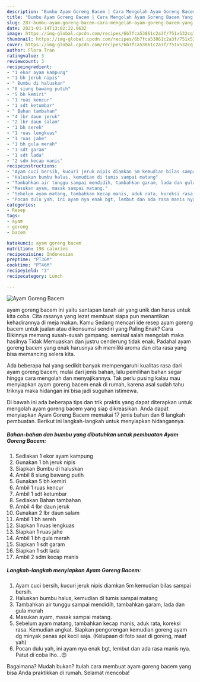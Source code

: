 ```yaml
---
description: "Bumbu Ayam Goreng Bacem | Cara Mengolah Ayam Goreng Bacem Yang Enak Dan Mudah"
title: "Bumbu Ayam Goreng Bacem | Cara Mengolah Ayam Goreng Bacem Yang Enak Dan Mudah"
slug: 287-bumbu-ayam-goreng-bacem-cara-mengolah-ayam-goreng-bacem-yang-enak-dan-mudah
date: 2021-01-14T13:02:22.963Z
image: https://img-global.cpcdn.com/recipes/6b7fca53861c2a3f/751x532cq70/ayam-goreng-bacem-foto-resep-utama.jpg
thumbnail: https://img-global.cpcdn.com/recipes/6b7fca53861c2a3f/751x532cq70/ayam-goreng-bacem-foto-resep-utama.jpg
cover: https://img-global.cpcdn.com/recipes/6b7fca53861c2a3f/751x532cq70/ayam-goreng-bacem-foto-resep-utama.jpg
author: Flora Tran
ratingvalue: 3
reviewcount: 3
recipeingredient:
- "1 ekor ayam kampung"
- "1 bh jeruk nipis"
- " Bumbu di haluskan"
- "8 siung bawang putih"
- "5 bh kemiri"
- "1 ruas kencur"
- "1 sdt ketumbar"
- " Bahan tambahan"
- "4 lbr daun jeruk"
- "2 lbr daun salam"
- "1 bh sereh"
- "1 ruas lengkuas"
- "1 ruas jahe"
- "1 bh gula merah"
- "1 sdt garam"
- "1 sdt lada"
- "2 sdm kecap manis"
recipeinstructions:
- "Ayam cuci bersih, kucuri jeruk nipis diamkan 5m kemudian bilas sampai bersih."
- "Haluskan bumbu halus, kemudian di tumis sampai matang"
- "Tambahkan air tunggu sampai mendidih, tambahkan garam, lada dan gula merah"
- "Masukan ayam, masak sampai matang."
- "Sebelum ayam matang, tambahkan kecap manis, aduk rata, koreksi rasa. Kemudian angkat. Siapkan pengorengan kemudian goreng ayam dg minyak panas api kecil saja. (Kelupaan di foto saat di goreng, maaf yah)"
- "Pocan dulu yah, ini ayam nya enak bgt, lembut dan ada rasa manis nya. Patut di coba lho...😊"
categories:
- Resep
tags:
- ayam
- goreng
- bacem

katakunci: ayam goreng bacem 
nutrition: 198 calories
recipecuisine: Indonesian
preptime: "PT36M"
cooktime: "PT46M"
recipeyield: "3"
recipecategory: Lunch

---
```



![Ayam Goreng Bacem](https://img-global.cpcdn.com/recipes/6b7fca53861c2a3f/751x532cq70/ayam-goreng-bacem-foto-resep-utama.jpg)


ayam goreng bacem ini yaitu santapan tanah air yang unik dan harus untuk kita coba. Cita rasanya yang lezat membuat siapa pun menantikan kehadirannya di meja makan.
Kamu Sedang mencari ide resep ayam goreng bacem untuk jualan atau dikonsumsi sendiri yang Paling Enak? Cara Bikinnya memang susah-susah gampang. semisal salah mengolah maka hasilnya Tidak Memuaskan dan justru cenderung tidak enak. Padahal ayam goreng bacem yang enak harusnya sih memiliki aroma dan cita rasa yang bisa memancing selera kita.



Ada beberapa hal yang sedikit banyak mempengaruhi kualitas rasa dari ayam goreng bacem, mulai dari jenis bahan, lalu pemilihan bahan segar hingga cara mengolah dan menyajikannya. Tak perlu pusing kalau mau menyiapkan ayam goreng bacem enak di rumah, karena asal sudah tahu triknya maka hidangan ini bisa jadi suguhan istimewa.


Di bawah ini ada beberapa tips dan trik praktis yang dapat diterapkan untuk mengolah ayam goreng bacem yang siap dikreasikan. Anda dapat menyiapkan Ayam Goreng Bacem memakai 17 jenis bahan dan 6 langkah pembuatan. Berikut ini langkah-langkah untuk menyiapkan hidangannya.

<!--inarticleads1-->

##### Bahan-bahan dan bumbu yang dibutuhkan untuk pembuatan Ayam Goreng Bacem:

1. Sediakan 1 ekor ayam kampung
1. Gunakan 1 bh jeruk nipis
1. Siapkan  Bumbu di haluskan
1. Ambil 8 siung bawang putih
1. Gunakan 5 bh kemiri
1. Ambil 1 ruas kencur
1. Ambil 1 sdt ketumbar
1. Sediakan  Bahan tambahan
1. Ambil 4 lbr daun jeruk
1. Gunakan 2 lbr daun salam
1. Ambil 1 bh sereh
1. Siapkan 1 ruas lengkuas
1. Siapkan 1 ruas jahe
1. Ambil 1 bh gula merah
1. Siapkan 1 sdt garam
1. Siapkan 1 sdt lada
1. Ambil 2 sdm kecap manis




<!--inarticleads2-->

##### Langkah-langkah menyiapkan Ayam Goreng Bacem:

1. Ayam cuci bersih, kucuri jeruk nipis diamkan 5m kemudian bilas sampai bersih.
1. Haluskan bumbu halus, kemudian di tumis sampai matang
1. Tambahkan air tunggu sampai mendidih, tambahkan garam, lada dan gula merah
1. Masukan ayam, masak sampai matang.
1. Sebelum ayam matang, tambahkan kecap manis, aduk rata, koreksi rasa. Kemudian angkat. Siapkan pengorengan kemudian goreng ayam dg minyak panas api kecil saja. (Kelupaan di foto saat di goreng, maaf yah)
1. Pocan dulu yah, ini ayam nya enak bgt, lembut dan ada rasa manis nya. Patut di coba lho...😊




Bagaimana? Mudah bukan? Itulah cara membuat ayam goreng bacem yang bisa Anda praktikkan di rumah. Selamat mencoba!
